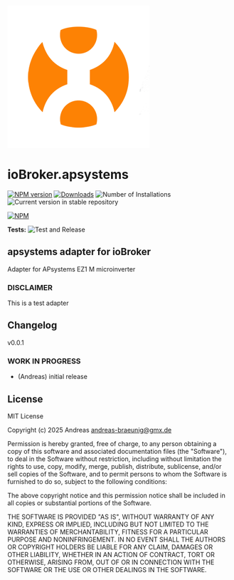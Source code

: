 ![Logo](admin/apsystems.png)
# ioBroker.apsystems

[![NPM version](https://img.shields.io/npm/v/iobroker.apsystems.svg)](https://www.npmjs.com/package/iobroker.apsystems)
[![Downloads](https://img.shields.io/npm/dm/iobroker.apsystems.svg)](https://www.npmjs.com/package/iobroker.apsystems)
![Number of Installations](https://iobroker.live/badges/apsystems-installed.svg)
![Current version in stable repository](https://iobroker.live/badges/apsystems-stable.svg)

[![NPM](https://nodei.co/npm/iobroker.apsystems.png?downloads=true)](https://nodei.co/npm/iobroker.apsystems/)

**Tests:** ![Test and Release](https://github.com/brown100abg/ioBroker.apsystems/workflows/Test%20and%20Release/badge.svg)

## apsystems adapter for ioBroker

Adapter for APsystems EZ1 M microinverter

### DISCLAIMER
This is a test adapter

## Changelog
v0.0.1 

### **WORK IN PROGRESS**
* (Andreas) initial release

## License
MIT License

Copyright (c) 2025 Andreas <andreas-braeunig@gmx.de>

Permission is hereby granted, free of charge, to any person obtaining a copy
of this software and associated documentation files (the "Software"), to deal
in the Software without restriction, including without limitation the rights
to use, copy, modify, merge, publish, distribute, sublicense, and/or sell
copies of the Software, and to permit persons to whom the Software is
furnished to do so, subject to the following conditions:

The above copyright notice and this permission notice shall be included in all
copies or substantial portions of the Software.

THE SOFTWARE IS PROVIDED "AS IS", WITHOUT WARRANTY OF ANY KIND, EXPRESS OR
IMPLIED, INCLUDING BUT NOT LIMITED TO THE WARRANTIES OF MERCHANTABILITY,
FITNESS FOR A PARTICULAR PURPOSE AND NONINFRINGEMENT. IN NO EVENT SHALL THE
AUTHORS OR COPYRIGHT HOLDERS BE LIABLE FOR ANY CLAIM, DAMAGES OR OTHER
LIABILITY, WHETHER IN AN ACTION OF CONTRACT, TORT OR OTHERWISE, ARISING FROM,
OUT OF OR IN CONNECTION WITH THE SOFTWARE OR THE USE OR OTHER DEALINGS IN THE
SOFTWARE.
